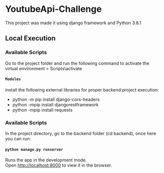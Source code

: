 # YoutubeApi-Challenge

This project was made it using django framework and Python 3.8.1

## Local Execution

### Available Scripts

Go to the project folder and run the following command to activate the virtual environment
	> Scripts\activate

#### `Modules`

install the following external libraries for proper backend project execution:

- python -m pip install django-cors-headers
- python -mpip install djangorestframework
- python -mpip install requests


### Available Scripts

In the project directory, go to the backend folder (cd backend), once here you can run:

#### `python manage.py runserver`

Runs the app in the development mode.\
Open [http://localhost:8000](http://localhost:8000) to view it in the browser.
